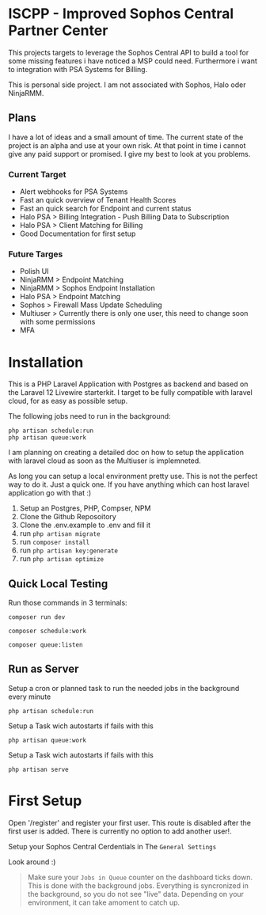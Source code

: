 # ISCPP - Improved Sophos Central Partner Center

This projects targets to leverage the Sophos Central API to build a tool for some missing features i have noticed a MSP could need.
Furthermore i want to integration with PSA Systems for Billing.


This is personal side project.
I am not associated with Sophos, Halo oder NinjaRMM.

## Plans

I have a lot of ideas and a small amount of time.
The current state of the project is an alpha and use at your own risk.
At that point in time i cannot give any paid support or promised.
I give my best to look at you problems.

### Current Target

- Alert webhooks for PSA Systems
- Fast an quick overview of Tenant Health Scores
- Fast an quick search for Endpoint and current status
- Halo PSA > Billing Integration - Push Billing Data to Subscription
- Halo PSA > Client Matching for Billing
- Good Documentation for first setup

### Future Targes

- Polish UI
- NinjaRMM > Endpoint Matching
- NinjaRMM > Sophos Endpoint Installation
- Halo PSA > Endpoint Matching
- Sophos > Firewall Mass Update Scheduling
- Multiuser > Currently there is only one user, this need to change soon with some permissions
- MFA


# Installation

This is a PHP Laravel Application with Postgres as backend and based on the Laravel 12 Livewire starterkit. 
I target to be fully compatible with laravel cloud, for as easy as possible setup.

The following jobs need to run in the background:

```
php artisan schedule:run
php artisan queue:work

```

I am planning on creating a detailed doc on how to setup the application with laravel cloud as soon as the Multiuser is implemneted.

As long you can setup a local environment pretty use.
This is not the perfect way to do it. Just a quick one. If you have anything which can host laravel application go with that :)

1. Setup an Postgres, PHP, Compser, NPM
2. Clone the Github Reposoitory
3. Clone the .env.example to .env and fill it
4. run `php artisan migrate`
5. run `composer install`
6. run `php artisan key:generate`
7. run `php artisan optimize`

## Quick Local Testing

Run those commands in 3 terminals:


```
composer run dev
```

```
composer schedule:work
```

```
composer queue:listen
```

## Run as Server

Setup a cron or planned task to run the needed jobs in the background every minute

```
php artisan schedule:run
```

Setup a Task wich autostarts if fails with this

```
php artisan queue:work
```

Setup a Task wich autostarts if fails with this

```
php artisan serve
```

# First Setup

Open '/register' and register your first user. This route is disabled after the first user is added.
There is currently no option to add another user!.

Setup your Sophos Central Cerdentials in The `General Settings`

Look around :)

> Make sure your `Jobs in Queue` counter on the dashboard ticks down. This is done with the background jobs.
> Everything is syncronized in the background, so you do not see "live" data. Depending on your environment, it can take amoment to catch up.
